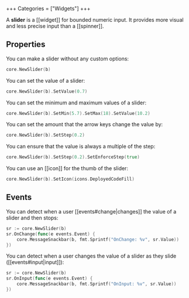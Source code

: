 +++
Categories = ["Widgets"]
+++

A **slider** is a [[widget]] for bounded numeric input. It provides more visual and less precise input than a [[spinner]].

## Properties

You can make a slider without any custom options:

```Go
core.NewSlider(b)
```

You can set the value of a slider:

```Go
core.NewSlider(b).SetValue(0.7)
```

You can set the minimum and maximum values of a slider:

```Go
core.NewSlider(b).SetMin(5.7).SetMax(18).SetValue(10.2)
```

You can set the amount that the arrow keys change the value by:

```Go
core.NewSlider(b).SetStep(0.2)
```

You can ensure that the value is always a multiple of the step:

```Go
core.NewSlider(b).SetStep(0.2).SetEnforceStep(true)
```

You can use an [[icon]] for the thumb of the slider:

```Go
core.NewSlider(b).SetIcon(icons.DeployedCodeFill)
```

## Events

You can detect when a user [[events#change|changes]] the value of a slider and then stops:

```Go
sr := core.NewSlider(b)
sr.OnChange(func(e events.Event) {
    core.MessageSnackbar(b, fmt.Sprintf("OnChange: %v", sr.Value))
})
```

You can detect when a user changes the value of a slider as they slide ([[events#input|input]]):

```Go
sr := core.NewSlider(b)
sr.OnInput(func(e events.Event) {
    core.MessageSnackbar(b, fmt.Sprintf("OnInput: %v", sr.Value))
})
```
